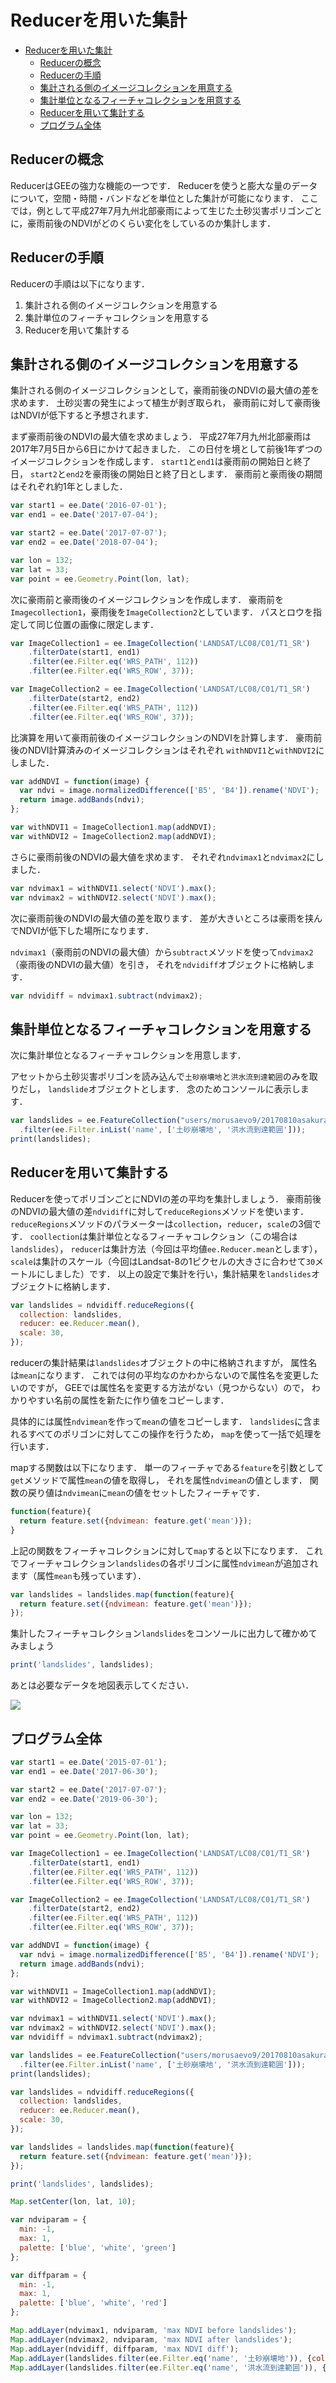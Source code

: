 # Reducerを用いた集計
<!-- TOC depthFrom:1 depthTo:6 withLinks:1 updateOnSave:1 orderedList:0 -->

- [Reducerを用いた集計](#reducer用集計)
	- [Reducerの概念](#reducer概念)
	- [Reducerの手順](#reducer手順)
	- [集計される側のイメージコレクションを用意する](#集計側用意)
	- [集計単位となるフィーチャコレクションを用意する](#集計単位用意)
	- [Reducerを用いて集計する](#reducer用集計)
	- [プログラム全体](#全体)

<!-- /TOC -->

## Reducerの概念
ReducerはGEEの強力な機能の一つです．
Reducerを使うと膨大な量のデータについて，空間・時間・バンドなどを単位とした集計が可能になります．
ここでは，例として平成27年7月九州北部豪雨によって生じた土砂災害ポリゴンごとに，豪雨前後のNDVIがどのくらい変化をしているのか集計します．

## Reducerの手順

Reducerの手順は以下になります．

1. 集計される側のイメージコレクションを用意する
2. 集計単位のフィーチャコレクションを用意する
2. Reducerを用いて集計する

## 集計される側のイメージコレクションを用意する

集計される側のイメージコレクションとして，豪雨前後のNDVIの最大値の差を求めます．
土砂災害の発生によって植生が剥ぎ取られ，
豪雨前に対して豪雨後はNDVIが低下すると予想されます．

まず豪雨前後のNDVIの最大値を求めましょう．
平成27年7月九州北部豪雨は2017年7月5日から6日にかけて起きました．
この日付を境として前後1年ずつのイメージコレクションを作成します．
`start1`と`end1`は豪雨前の開始日と終了日，
`start2`と`end2`を豪雨後の開始日と終了日とします．
豪雨前と豪雨後の期間はそれぞれ約1年としました．

```javascript
var start1 = ee.Date('2016-07-01');
var end1 = ee.Date('2017-07-04');

var start2 = ee.Date('2017-07-07');
var end2 = ee.Date('2018-07-04');

var lon = 132;
var lat = 33;
var point = ee.Geometry.Point(lon, lat);
```

次に豪雨前と豪雨後のイメージコレクションを作成します．
豪雨前を`Imagecollection1`，豪雨後を`ImageCollection2`としています．
パスとロウを指定して同じ位置の画像に限定します．

```javascript
var ImageCollection1 = ee.ImageCollection('LANDSAT/LC08/C01/T1_SR')
    .filterDate(start1, end1)
    .filter(ee.Filter.eq('WRS_PATH', 112))
    .filter(ee.Filter.eq('WRS_ROW', 37));

var ImageCollection2 = ee.ImageCollection('LANDSAT/LC08/C01/T1_SR')
    .filterDate(start2, end2)
    .filter(ee.Filter.eq('WRS_PATH', 112))
    .filter(ee.Filter.eq('WRS_ROW', 37));
```

比演算を用いて豪雨前後のイメージコレクションのNDVIを計算します．
豪雨前後のNDVI計算済みのイメージコレクションはそれぞれ
`withNDVI1`と`withNDVI2`にしました．

```javascript
var addNDVI = function(image) {
  var ndvi = image.normalizedDifference(['B5', 'B4']).rename('NDVI');
  return image.addBands(ndvi);
};

var withNDVI1 = ImageCollection1.map(addNDVI);
var withNDVI2 = ImageCollection2.map(addNDVI);
```

さらに豪雨前後のNDVIの最大値を求めます．
それぞれ`ndvimax1`と`ndvimax2`にしました．

```javascript
var ndvimax1 = withNDVI1.select('NDVI').max();
var ndvimax2 = withNDVI2.select('NDVI').max();
```

次に豪雨前後のNDVIの最大値の差を取ります．
差が大きいところは豪雨を挟んでNDVIが低下した場所になります．

`ndvimax1`（豪雨前のNDVIの最大値）から`subtract`メソッドを使って`ndvimax2`（豪雨後のNDVIの最大値）を引き，
それを`ndvidiff`オブジェクトに格納します．

```javascript
var ndvidiff = ndvimax1.subtract(ndvimax2);
```

## 集計単位となるフィーチャコレクションを用意する

次に集計単位となるフィーチャコレクションを用意します．

アセットから土砂災害ポリゴンを読み込んで`土砂崩壊地`と`洪水流到達範囲`のみを取りだし，
`landslide`オブジェクトとします．
念のためコンソールに表示します．

```javascript
var landslides = ee.FeatureCollection("users/morusaevo9/20170810asakura_toho_handokuzu")
  .filter(ee.Filter.inList('name', ['土砂崩壊地', '洪水流到達範囲']));
print(landslides);
```

## Reducerを用いて集計する

Reducerを使ってポリゴンごとにNDVIの差の平均を集計しましょう．
豪雨前後のNDVIの最大値の差`ndvidiff`に対して`reduceRegions`メソッドを使います．
`reduceRegions`メソッドのパラメーターは`collection`，`reducer`，`scale`の3個です．
`coollection`は集計単位となるフィーチャコレクション（この場合は`landslides`），
`reducer`は集計方法（今回は平均値`ee.Reducer.mean`とします），
`scale`は集計のスケール（今回はLandsat-8の1ピクセルの大きさに合わせて`30`メートルにしました）です．
以上の設定で集計を行い，集計結果を`landslides`オブジェクトに格納します．

```javascript
var landslides = ndvidiff.reduceRegions({
  collection: landslides,
  reducer: ee.Reducer.mean(),
  scale: 30,
});
```

reducerの集計結果は`landslides`オブジェクトの中に格納されますが，
属性名は`mean`になります．
これでは何の平均なのかわからないので属性名を変更したいのですが，
GEEでは属性名を変更する方法がない（見つからない）ので，
わかりやすい名前の属性を新たに作り値をコピーします．

具体的には属性`ndvimean`を作って`mean`の値をコピーします．
`landslides`に含まれるすべてのポリゴンに対してこの操作を行うため，
`map`を使って一括で処理を行います．

mapする関数は以下になります．
単一のフィーチャである`feature`を引数として`get`メソッドで属性`mean`の値を取得し，
それを属性`ndvimean`の値とします．
関数の戻り値は`ndvimean`に`mean`の値をセットしたフィーチャです．

```javascript
function(feature){
  return feature.set({ndvimean: feature.get('mean')});
}
```

上記の関数をフィーチャコレクションに対して`map`すると以下になります．
これでフィーチャコレクション`landslides`の各ポリゴンに属性`ndvimean`が追加されます（属性`mean`も残っています）．

```javascript
var landslides = landslides.map(function(feature){
  return feature.set({ndvimean: feature.get('mean')});
});
```

集計したフィーチャコレクション`landslides`をコンソールに出力して確かめてみましょう

```javascript
print('landslides', landslides);
```

あとは必要なデータを地図表示してください．

![](images/83e158c45922b37e3cf6d446e2d9a381.png)


## プログラム全体

```javascript
var start1 = ee.Date('2015-07-01');
var end1 = ee.Date('2017-06-30');

var start2 = ee.Date('2017-07-07');
var end2 = ee.Date('2019-06-30');

var lon = 132;
var lat = 33;
var point = ee.Geometry.Point(lon, lat);

var ImageCollection1 = ee.ImageCollection('LANDSAT/LC08/C01/T1_SR')
    .filterDate(start1, end1)
    .filter(ee.Filter.eq('WRS_PATH', 112))
    .filter(ee.Filter.eq('WRS_ROW', 37));

var ImageCollection2 = ee.ImageCollection('LANDSAT/LC08/C01/T1_SR')
    .filterDate(start2, end2)
    .filter(ee.Filter.eq('WRS_PATH', 112))
    .filter(ee.Filter.eq('WRS_ROW', 37));

var addNDVI = function(image) {
  var ndvi = image.normalizedDifference(['B5', 'B4']).rename('NDVI');
  return image.addBands(ndvi);
};

var withNDVI1 = ImageCollection1.map(addNDVI);
var withNDVI2 = ImageCollection2.map(addNDVI);

var ndvimax1 = withNDVI1.select('NDVI').max();
var ndvimax2 = withNDVI2.select('NDVI').max();
var ndvidiff = ndvimax1.subtract(ndvimax2);

var landslides = ee.FeatureCollection("users/morusaevo9/20170810asakura_toho_handokuzu")
  .filter(ee.Filter.inList('name', ['土砂崩壊地', '洪水流到達範囲']));
print(landslides);

var landslides = ndvidiff.reduceRegions({
  collection: landslides,
  reducer: ee.Reducer.mean(),
  scale: 30,
});

var landslides = landslides.map(function(feature){
  return feature.set({ndvimean: feature.get('mean')});
});

print('landslides', landslides);

Map.setCenter(lon, lat, 10);

var ndviparam = {
  min: -1,
  max: 1,
  palette: ['blue', 'white', 'green']
};

var diffparam = {
  min: -1,
  max: 1,
  palette: ['blue', 'white', 'red']
};

Map.addLayer(ndvimax1, ndviparam, 'max NDVI before landslides');
Map.addLayer(ndvimax2, ndviparam, 'max NDVI after landslides');
Map.addLayer(ndvidiff, diffparam, 'max NDVI diff');
Map.addLayer(landslides.filter(ee.Filter.eq('name', '土砂崩壊地')), {color: 'orange'}, '土砂崩壊地');
Map.addLayer(landslides.filter(ee.Filter.eq('name', '洪水流到達範囲')), {color: 'blue'}, '洪水流到達範囲');
```
